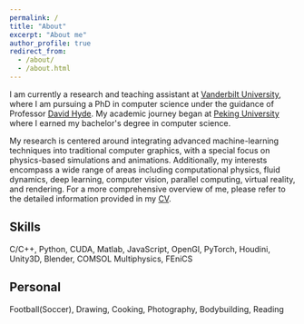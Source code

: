 ```yaml
---
permalink: /
title: "About"
excerpt: "About me"
author_profile: true
redirect_from: 
  - /about/
  - /about.html
---
```



I am currently a research and teaching assistant at [Vanderbilt University](https://www.vanderbilt.edu/), where I am pursuing a PhD in computer science under the guidance of Professor [David Hyde](https://dabh.io/#). My academic journey began at  [Peking University](https://www.pku.edu.cn/) where I earned my bachelor's degree in computer science.

My research is centered around integrating advanced machine-learning techniques into traditional computer graphics, with a special focus on physics-based simulations and animations. Additionally, my interests encompass a wide range of areas including computational physics, fluid dynamics, deep learning, computer vision, parallel computing, virtual reality, and rendering. For a more comprehensive overview of me, please refer to the detailed information provided in my [CV](http://nurshat317.github.io/files/CV_1-17-2024.pdf).



Skills
------
C/C++, Python, CUDA, Matlab, JavaScript, OpenGl, PyTorch,
Houdini, Unity3D, Blender, COMSOL Multiphysics, FEniCS

Personal
------
Football(Soccer), Drawing, Cooking, Photography, Bodybuilding, Reading





